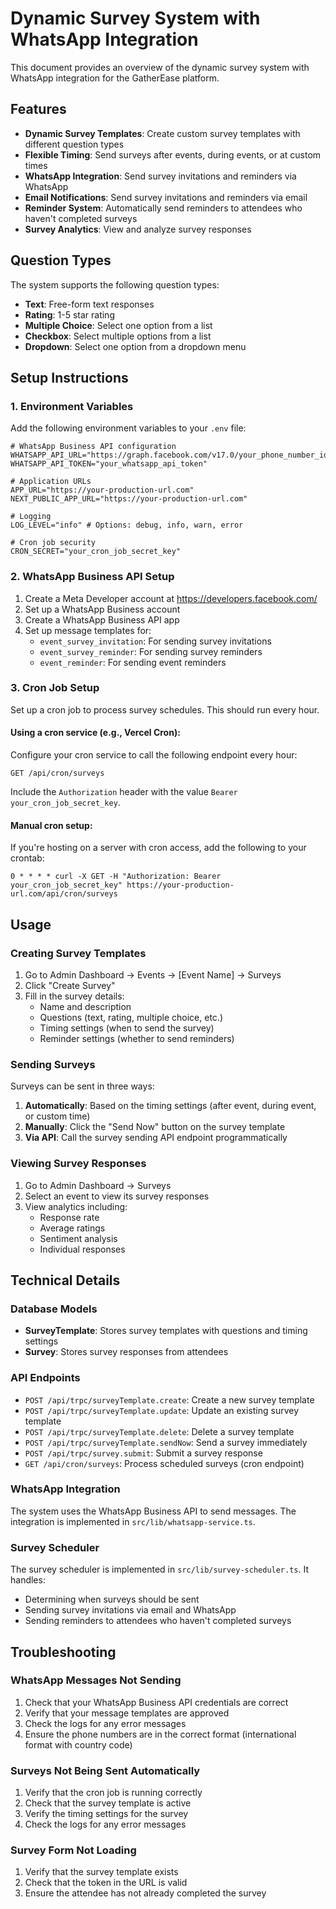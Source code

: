 # Dynamic Survey System with WhatsApp Integration

This document provides an overview of the dynamic survey system with WhatsApp integration for the GatherEase platform.

## Features

- **Dynamic Survey Templates**: Create custom survey templates with different question types
- **Flexible Timing**: Send surveys after events, during events, or at custom times
- **WhatsApp Integration**: Send survey invitations and reminders via WhatsApp
- **Email Notifications**: Send survey invitations and reminders via email
- **Reminder System**: Automatically send reminders to attendees who haven't completed surveys
- **Survey Analytics**: View and analyze survey responses

## Question Types

The system supports the following question types:

- **Text**: Free-form text responses
- **Rating**: 1-5 star rating
- **Multiple Choice**: Select one option from a list
- **Checkbox**: Select multiple options from a list
- **Dropdown**: Select one option from a dropdown menu

## Setup Instructions

### 1. Environment Variables

Add the following environment variables to your `.env` file:

```
# WhatsApp Business API configuration
WHATSAPP_API_URL="https://graph.facebook.com/v17.0/your_phone_number_id"
WHATSAPP_API_TOKEN="your_whatsapp_api_token"

# Application URLs
APP_URL="https://your-production-url.com"
NEXT_PUBLIC_APP_URL="https://your-production-url.com"

# Logging
LOG_LEVEL="info" # Options: debug, info, warn, error

# Cron job security
CRON_SECRET="your_cron_job_secret_key"
```

### 2. WhatsApp Business API Setup

1. Create a Meta Developer account at https://developers.facebook.com/
2. Set up a WhatsApp Business account
3. Create a WhatsApp Business API app
4. Set up message templates for:
   - `event_survey_invitation`: For sending survey invitations
   - `event_survey_reminder`: For sending survey reminders
   - `event_reminder`: For sending event reminders

### 3. Cron Job Setup

Set up a cron job to process survey schedules. This should run every hour.

#### Using a cron service (e.g., Vercel Cron):

Configure your cron service to call the following endpoint every hour:

```
GET /api/cron/surveys
```

Include the `Authorization` header with the value `Bearer your_cron_job_secret_key`.

#### Manual cron setup:

If you're hosting on a server with cron access, add the following to your crontab:

```
0 * * * * curl -X GET -H "Authorization: Bearer your_cron_job_secret_key" https://your-production-url.com/api/cron/surveys
```

## Usage

### Creating Survey Templates

1. Go to Admin Dashboard → Events → [Event Name] → Surveys
2. Click "Create Survey"
3. Fill in the survey details:
   - Name and description
   - Questions (text, rating, multiple choice, etc.)
   - Timing settings (when to send the survey)
   - Reminder settings (whether to send reminders)

### Sending Surveys

Surveys can be sent in three ways:

1. **Automatically**: Based on the timing settings (after event, during event, or custom time)
2. **Manually**: Click the "Send Now" button on the survey template
3. **Via API**: Call the survey sending API endpoint programmatically

### Viewing Survey Responses

1. Go to Admin Dashboard → Surveys
2. Select an event to view its survey responses
3. View analytics including:
   - Response rate
   - Average ratings
   - Sentiment analysis
   - Individual responses

## Technical Details

### Database Models

- **SurveyTemplate**: Stores survey templates with questions and timing settings
- **Survey**: Stores survey responses from attendees

### API Endpoints

- `POST /api/trpc/surveyTemplate.create`: Create a new survey template
- `POST /api/trpc/surveyTemplate.update`: Update an existing survey template
- `POST /api/trpc/surveyTemplate.delete`: Delete a survey template
- `POST /api/trpc/surveyTemplate.sendNow`: Send a survey immediately
- `POST /api/trpc/survey.submit`: Submit a survey response
- `GET /api/cron/surveys`: Process scheduled surveys (cron endpoint)

### WhatsApp Integration

The system uses the WhatsApp Business API to send messages. The integration is implemented in `src/lib/whatsapp-service.ts`.

### Survey Scheduler

The survey scheduler is implemented in `src/lib/survey-scheduler.ts`. It handles:

- Determining when surveys should be sent
- Sending survey invitations via email and WhatsApp
- Sending reminders to attendees who haven't completed surveys

## Troubleshooting

### WhatsApp Messages Not Sending

1. Check that your WhatsApp Business API credentials are correct
2. Verify that your message templates are approved
3. Check the logs for any error messages
4. Ensure the phone numbers are in the correct format (international format with country code)

### Surveys Not Being Sent Automatically

1. Verify that the cron job is running correctly
2. Check that the survey template is active
3. Verify the timing settings for the survey
4. Check the logs for any error messages

### Survey Form Not Loading

1. Verify that the survey template exists
2. Check that the token in the URL is valid
3. Ensure the attendee has not already completed the survey
